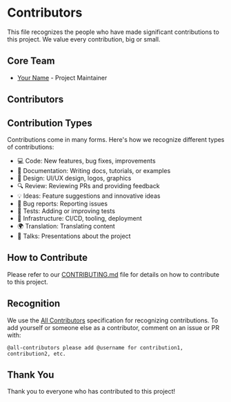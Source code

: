# Contributors

This file recognizes the people who have made significant contributions to this project. We value every contribution, big or small.

## Core Team

- [Your Name](https://github.com/yourusername) - Project Maintainer

## Contributors

<!-- ALL-CONTRIBUTORS-LIST:START - Do not remove or modify this section -->
<!-- prettier-ignore-start -->
<!-- markdownlint-disable -->
<!-- This section is populated automatically by the all-contributors bot -->
<!-- markdownlint-restore -->
<!-- prettier-ignore-end -->
<!-- ALL-CONTRIBUTORS-LIST:END -->

## Contribution Types

Contributions come in many forms. Here's how we recognize different types of contributions:

- 💻 Code: New features, bug fixes, improvements
- 📖 Documentation: Writing docs, tutorials, or examples
- 🎨 Design: UI/UX design, logos, graphics
- 🔍 Review: Reviewing PRs and providing feedback
- 💡 Ideas: Feature suggestions and innovative ideas
- 🐛 Bug reports: Reporting issues
- 🧪 Tests: Adding or improving tests
- 🚧 Infrastructure: CI/CD, tooling, deployment
- 🌍 Translation: Translating content
- 📣 Talks: Presentations about the project

## How to Contribute

Please refer to our [CONTRIBUTING.md](CONTRIBUTING.md) file for details on how to contribute to this project.

## Recognition

We use the [All Contributors](https://allcontributors.org/) specification for recognizing contributions. To add yourself or someone else as a contributor, comment on an issue or PR with:

```
@all-contributors please add @username for contribution1, contribution2, etc.
```

## Thank You

Thank you to everyone who has contributed to this project!

